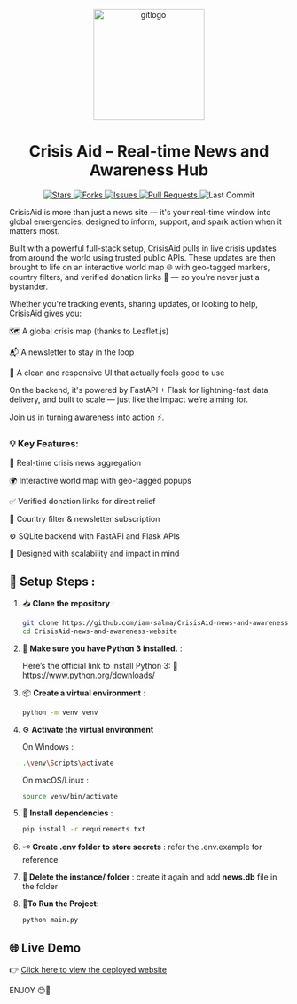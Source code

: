<p align="center">
    <img width="200" height="200" alt="gitlogo" src="https://github.com/user-attachments/assets/6b06fa9b-f025-4e51-aff3-378157f8b016" alt="Crisis Aid Logo"/>
</p>

<h1 align="center">
  <b>Crisis Aid</b> – Real-time News and Awareness Hub
</h1>

<p align="center">
  <a href="https://github.com/iam-salma/crisis-news-tracker/stargazers">
    <img src="https://img.shields.io/github/stars/iam-salma/crisis-news-tracker?style=social" alt="Stars"/>
  </a>
  <a href="https://github.com/iam-salma/crisis-news-tracker/fork">
    <img src="https://img.shields.io/github/forks/iam-salma/crisis-news-tracker?style=social" alt="Forks"/>
  </a>
  <a href="https://github.com/iam-salma/crisis-news-tracker/issues">
    <img src="https://img.shields.io/github/issues/iam-salma/crisis-news-tracker" alt="Issues"/>
  </a>
  <a href="https://github.com/iam-salma/crisis-news-tracker/pulls">
    <img src="https://img.shields.io/github/issues-pr/iam-salma/crisis-news-tracker" alt="Pull Requests"/>
  </a>
  <img src="https://img.shields.io/github/last-commit/iam-salma/crisis-news-tracker" alt="Last Commit"/>
</p>

CrisisAid is more than just a news site — it's your real-time window into global emergencies, designed to inform, support, and spark action when it matters most.

Built with a powerful full-stack setup, CrisisAid pulls in live crisis updates from around the world using trusted public APIs. These updates are then brought to life on an interactive world map 🌐 with geo-tagged markers, country filters, and verified donation links 💸 — so you're never just a bystander.

Whether you're tracking events, sharing updates, or looking to help, CrisisAid gives you:

🗺️ A global crisis map (thanks to Leaflet.js)

📬 A newsletter to stay in the loop

🧠 A clean and responsive UI that actually feels good to use

On the backend, it's powered by FastAPI + Flask for lightning-fast data delivery, and built to scale — just like the impact we’re aiming for.

Join us in turning awareness into action ⚡.


### 💡 Key Features:

🔄 Real-time crisis news aggregation

🌍 Interactive world map with geo-tagged popups

✅ Verified donation links for direct relief

📨 Country filter & newsletter subscription

⚙️ SQLite backend with FastAPI and Flask APIs

🧠 Designed with scalability and impact in mind



## 🔧 Setup Steps :

1. 📥 **Clone the repository** :
    ```bash
    git clone https://github.com/iam-salma/CrisisAid-news-and-awareness-website.git
    cd CrisisAid-news-and-awareness-website
    ```

2. 🐍 **Make sure you have Python 3 installed.** :

   Here’s the official link to install Python 3:
    🔗 https://www.python.org/downloads/
   
4. 📦 **Create a virtual environment** :
    ```bash
    python -m venv venv
    ```
   
5. ⚙️ **Activate the virtual environment**

   On Windows :
      ```bash
      .\venv\Scripts\activate
      ```
    On macOS/Linux :
      ```bash
      source venv/bin/activate
      ```

7. 📌 **Install dependencies** :
    ```bash
    pip install -r requirements.txt
    ```

8. 🗝️ **Create .env folder to store secrets** :
    refer the .env.example for reference

9. **📂 Delete the instance/ folder** :
    create it again and add **news.db** file in the folder
       
10. 🏃**To Run the Project**:
     ```bash
     python main.py
     ```
## 🌐 Live Demo

👉 [Click here to view the deployed website](https://crisisaid-news-and-awareness.onrender.com)

ENJOY 😊🎉

